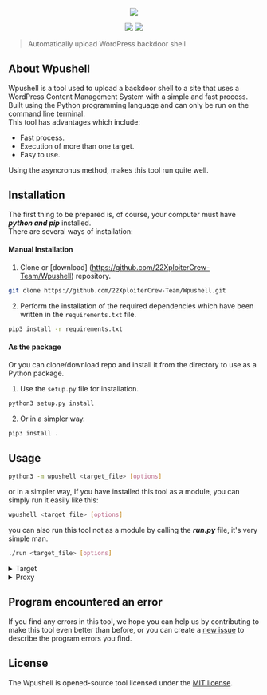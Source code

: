 <p align="center"><img src="https://images2.imgbox.com/2d/10/ZxF6PUYs_o.jpg" /></p>

<p align="center">
   <img src="https://img.shields.io/badge/Python-3.10.6-blue?style=flat-square"/>
   <img src="https://img.shields.io/badge/aiohttp-3.8.1-red?style=flat-square"/>
</p>

> Automatically upload WordPress backdoor shell

## About Wpushell

Wpushell is a tool used to upload a backdoor shell to a site that uses a WordPress Content Management System with a simple and fast process.
Built using the Python programming language and can only be run on the command line terminal.
<br/>
This tool has advantages which include:

- Fast process.
- Execution of more than one target.
- Easy to use.

Using the asyncronus method, makes this tool run quite well.

## Installation

The first thing to be prepared is, of course, your computer must have ***python and pip*** installed.
<br>
There are several ways of installation:
#### Manual Installation
1. Clone or [download] (https://github.com/22XploiterCrew-Team/Wpushell) repository.
```sh
git clone https://github.com/22XploiterCrew-Team/Wpushell.git
```

2. Perform the installation of the required dependencies which have been written in the `requirements.txt` file.
```sh
pip3 install -r requirements.txt
```

#### As the package
Or you can clone/download repo and install it from the directory to use as a Python package.

1. Use the `setup.py` file for installation.
```sh
python3 setup.py install
```
2. Or in a simpler way.
```sh
pip3 install .
```

## Usage

```sh
python3 -m wpushell <target_file> [options]
```

or in a simpler way, If you have installed this tool as a module, you can simply run it easily like this:

```sh
wpushell <target_file> [options]
```

you can also run this tool not as a module by calling the ***run.py*** file, it's very simple man.

```sh
./run <target_file> [options]
```

<details>
<summary>Target</summary>
<br/>

Simple to use by adding one argument to fetch/read files from the target site:
```sh
wpushell sites.txt
```

Or combine tool with other through input/output pipelining:
```sh
cat randsx/22xploitercrew/wordpress-sites.txt | wpushell -fstdin
```

#### Target text format (IMPORTANT)

To be able to upload your backdoor shell, you must first have managed to find the ***username and password (credentials)*** used to login to the target site.
<br/>
In order for the program to read the target you have specified, the expected format should be like this:
```txt
https://target1.com/ -> [username::password]
https://target2.com/ -> [username2::password2]
```

So the `->` character is the separator between the site and the credentials, the credentials are wrapped in square brackets and separated using the `::` character.
Maybe this is a bit complicated, but this is the only way that comes to my mind :D.
</details>

<details>
<summary>Proxy</summary>
<br/>

This tool is supported by a proxy that can be used to make HTTP requests, simply do it like this:
```sh
wpushell sites.txt -x socks5://127.0.0.1:1337
```

This tool expects a proxy of type ***socks5***, so I hope you do what it says.
<br/>
You can search for proxies through the websites of free proxy providers such as https://spys.one/en/socks-proxy-list/.
</details>

## Program encountered an error

If you find any errors in this tool, we hope you can help us by contributing to make this tool even better than before, or you can create a [new issue](https://github.com/22XploiterCrew-Team/Wpushell/issues/new/choose) to describe the program errors you find.

## License

The Wpushell is opened-source tool licensed under the [MIT license](https://opensource.org/licenses/MIT).
